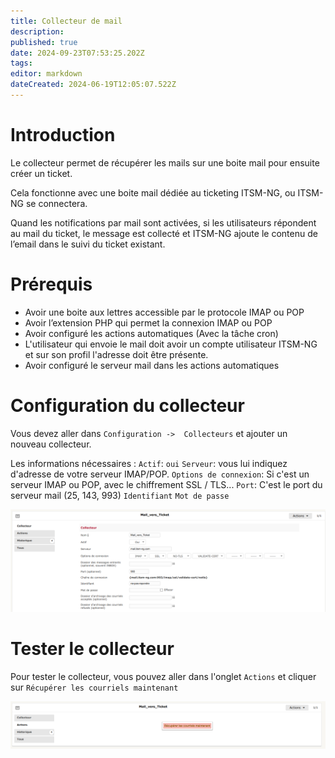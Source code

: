 ```yaml
---
title: Collecteur de mail
description: 
published: true
date: 2024-09-23T07:53:25.202Z
tags: 
editor: markdown
dateCreated: 2024-06-19T12:05:07.522Z
---
```


# Introduction
Le collecteur permet de récupérer les mails sur une boite mail pour ensuite créer un ticket.

Cela fonctionne avec une boite mail dédiée au ticketing ITSM-NG, ou ITSM-NG se connectera.

Quand les notifications par mail sont activées, si les utilisateurs répondent au mail du ticket, le message est collecté et ITSM-NG ajoute le contenu de l’email dans le suivi du ticket existant.

# Prérequis
- Avoir une boite aux lettres accessible par le protocole IMAP ou POP
- Avoir l’extension PHP qui permet la connexion IMAP ou POP
- Avoir configuré les actions automatiques (Avec la tâche cron)
- L'utilisateur qui envoie le mail doit avoir un compte utilisateur ITSM-NG et sur son profil l'adresse doit être présente.
- Avoir configuré le serveur mail dans les actions automatiques

# Configuration du collecteur
Vous devez aller dans `Configuration ->  Collecteurs` et ajouter un nouveau collecteur.

Les informations nécessaires :
`Actif`: `oui`
`Serveur`: vous lui indiquez d'adresse de votre serveur IMAP/POP.
`Options de connexion`: Si c'est un serveur IMAP ou POP, avec le chiffrement SSL / TLS...
`Port`: C'est le port du serveur mail (25, 143, 993)
`Identifiant`
`Mot de passe	`

![configuration.png](/files/img/configuration/collecteur/configuration.png)

# Tester le collecteur
Pour tester le collecteur, vous pouvez aller dans l'onglet `Actions` et cliquer sur `Récupérer les courriels maintenant`

![verification.png](/files/img/configuration/collecteur/verification.png)